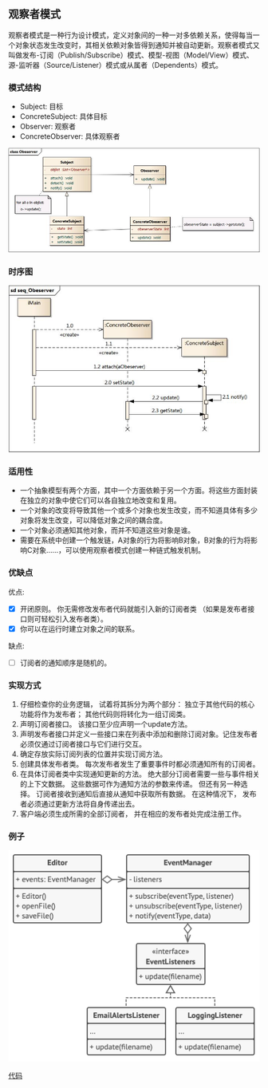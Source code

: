 ## 观察者模式
观察者模式是一种行为设计模式，定义对象间的一种一对多依赖关系，使得每当一个对象状态发生改变时，其相关依赖对象皆得到通知并被自动更新。观察者模式又叫做发布-订阅（Publish/Subscribe）模式、模型-视图（Model/View）模式、源-监听器（Source/Listener）模式或从属者（Dependents）模式。

### 模式结构
- Subject: 目标
- ConcreteSubject: 具体目标
- Observer: 观察者
- ConcreteObserver: 具体观察者

![观察者模式结构](../res/Obeserver.jpg)

### 时序图
![观察者模式时序图](../res/seq_Obeserver.jpg)

### 适用性 
- 一个抽象模型有两个方面，其中一个方面依赖于另一个方面。将这些方面封装在独立的对象中使它们可以各自独立地改变和复用。
- 一个对象的改变将导致其他一个或多个对象也发生改变，而不知道具体有多少对象将发生改变，可以降低对象之间的耦合度。
- 一个对象必须通知其他对象，而并不知道这些对象是谁。
- 需要在系统中创建一个触发链，A对象的行为将影响B对象，B对象的行为将影响C对象……，可以使用观察者模式创建一种链式触发机制。

### 优缺点
优点:
- [x]  开闭原则。 你无需修改发布者代码就能引入新的订阅者类 （如果是发布者接口则可轻松引入发布者类）。
- [x]  你可以在运行时建立对象之间的联系。

缺点:
- [ ]  订阅者的通知顺序是随机的。

### 实现方式
1. 仔细检查你的业务逻辑， 试着将其拆分为两个部分： 独立于其他代码的核心功能将作为发布者； 其他代码则将转化为一组订阅类。
2. 声明订阅者接口。 该接口至少应声明一个update方法。
3. 声明发布者接口并定义一些接口来在列表中添加和删除订阅对象。记住发布者必须仅通过订阅者接口与它们进行交互。
4. 确定存放实际订阅列表的位置并实现订阅方法。 
5. 创建具体发布者类。 每次发布者发生了重要事件时都必须通知所有的订阅者。
6. 在具体订阅者类中实现通知更新的方法。 绝大部分订阅者需要一些与事件相关的上下文数据。 这些数据可作为通知方法的参数来传递。 但还有另一种选择。 订阅者接收到通知后直接从通知中获取所有数据。 在这种情况下， 发布者必须通过更新方法将自身传递出去。
7. 客户端必须生成所需的全部订阅者， 并在相应的发布者处完成注册工作。

### 例子

![观察者模式例子](../res/observerExample.png)

[代码](../../main/java/behavioral/observer)
   
   
